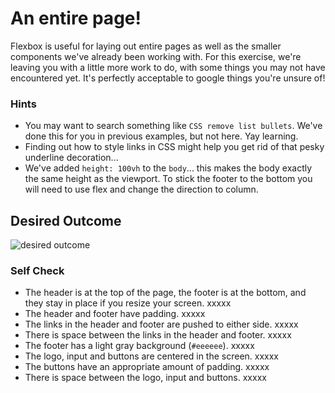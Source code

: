 # An entire page!

Flexbox is useful for laying out entire pages as well as the smaller components we've already been working with. For this exercise, we're leaving you with a little more work to do, with some things you may not have encountered yet. It's perfectly acceptable to google things you're unsure of!

### Hints
- You may want to search something like `CSS remove list bullets`.  We've done this for you in previous examples, but not here. Yay learning.
- Finding out how to style links in CSS might help you get rid of that pesky underline decoration...
- We've added `height: 100vh` to the `body`... this makes the body exactly the same height as the viewport. To stick the footer to the bottom you will need to use flex and change the direction to column.

## Desired Outcome
![desired outcome](./desired-outcome.png)

### Self Check

- The header is at the top of the page, the footer is at the bottom, and they stay in place if you resize your screen.  xxxxx
- The header and footer have padding.                                                                                   xxxxx
- The links in the header and footer are pushed to either side.                                                         xxxxx    
- There is space between the links in the header and footer.                                                            xxxxx
- The footer has a light gray background (`#eeeeee`).                                                                   xxxxx
- The logo, input and buttons are centered in the screen.                                                               xxxxx
- The buttons have an appropriate amount of padding.                                                                    xxxxx
- There is space between the logo, input and buttons.                                                                   xxxxx
